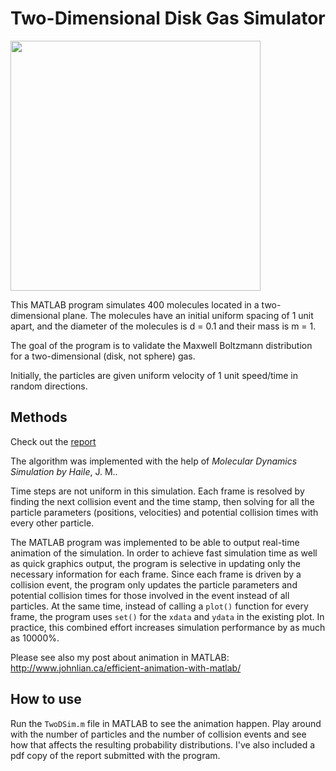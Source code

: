 # Two-Dimensional Disk Gas Simulator

<img src="http://i.imgur.com/Fh2e5vB.png" width="400">

This MATLAB program simulates 400 molecules located in a two-dimensional plane. The molecules have an initial uniform spacing of 1 unit apart, and the diameter of the molecules is d = 0.1 and their mass is m = 1. 

The goal of the program is to validate the Maxwell Boltzmann distribution for a two-dimensional (disk, not sphere) gas.

Initially, the particles are given uniform velocity of 1 unit speed/time in random directions.

## Methods 

Check out the [report](https://github.com/jlian/2d-gas-simulator/blob/master/report.pdf)

The algorithm was implemented with the help of *Molecular Dynamics Simulation by Haile*, J. M..

Time steps are not uniform in this simulation. Each frame is resolved by finding the next collision event and the time stamp, then solving for all the particle parameters (positions, velocities) and potential collision times with every other particle.

The MATLAB program was implemented to be able to output real-time animation of the simulation. In order to achieve fast simulation time as well as quick graphics output, the program is selective in updating only the necessary information for each frame. Since each frame is driven by a collision event, the program only updates the particle parameters and potential collision times for those involved in the event instead of all particles. At the same time, instead of calling a `plot()` function for every frame, the program uses `set()` for the `xdata` and `ydata` in the existing plot. In practice, this combined effort increases simulation performance by as much as 10000%.

Please see also my post about animation in MATLAB: http://www.johnlian.ca/efficient-animation-with-matlab/

## How to use

Run the `TwoDSim.m` file in MATLAB to see the animation happen. Play around with the number of particles and the number of collision events and see how that affects the resulting probability distributions. I've also included a pdf copy of the report submitted with the program.
